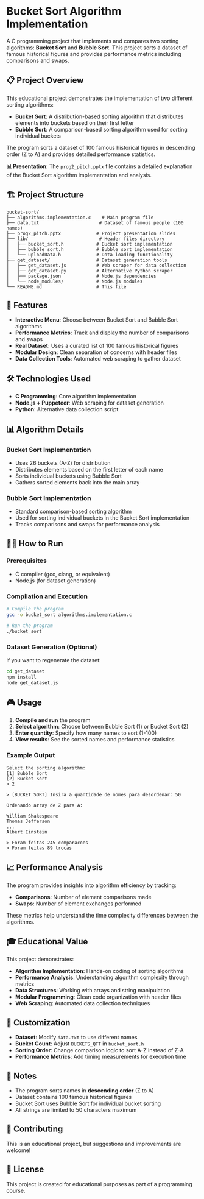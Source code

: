 # Bucket Sort Algorithm Implementation

A C programming project that implements and compares two sorting algorithms: **Bucket Sort** and **Bubble Sort**. This project sorts a dataset of famous historical figures and provides performance metrics including comparisons and swaps.

## 📋 Project Overview

This educational project demonstrates the implementation of two different sorting algorithms:
- **Bucket Sort**: A distribution-based sorting algorithm that distributes elements into buckets based on their first letter
- **Bubble Sort**: A comparison-based sorting algorithm used for sorting individual buckets

The program sorts a dataset of 100 famous historical figures in descending order (Z to A) and provides detailed performance statistics.

**📊 Presentation**: The `prog2_pitch.pptx` file contains a detailed explanation of the Bucket Sort algorithm implementation and analysis.

## 🏗️ Project Structure

```
bucket-sort/
├── algorithms.implementation.c    # Main program file
├── data.txt                      # Dataset of famous people (100 names)
├── prog2_pitch.pptx             # Project presentation slides
├── lib/                          # Header files directory
│   ├── bucket_sort.h            # Bucket sort implementation
│   ├── bubble_sort.h            # Bubble sort implementation
│   └── uploadData.h             # Data loading functionality
├── get_dataset/                 # Dataset generation tools
│   ├── get_dataset.js           # Web scraper for data collection
│   ├── get_dataset.py           # Alternative Python scraper
│   ├── package.json             # Node.js dependencies
│   └── node_modules/            # Node.js modules
└── README.md                    # This file
```

## 🚀 Features

- **Interactive Menu**: Choose between Bucket Sort and Bubble Sort algorithms
- **Performance Metrics**: Track and display the number of comparisons and swaps
- **Real Dataset**: Uses a curated list of 100 famous historical figures
- **Modular Design**: Clean separation of concerns with header files
- **Data Collection Tools**: Automated web scraping to gather dataset

## 🛠️ Technologies Used

- **C Programming**: Core algorithm implementation
- **Node.js + Puppeteer**: Web scraping for dataset generation
- **Python**: Alternative data collection script

## 📊 Algorithm Details

### Bucket Sort Implementation
- Uses 26 buckets (A-Z) for distribution
- Distributes elements based on the first letter of each name
- Sorts individual buckets using Bubble Sort
- Gathers sorted elements back into the main array

### Bubble Sort Implementation
- Standard comparison-based sorting algorithm
- Used for sorting individual buckets in the Bucket Sort implementation
- Tracks comparisons and swaps for performance analysis

## 🏃‍♂️ How to Run

### Prerequisites
- C compiler (gcc, clang, or equivalent)
- Node.js (for dataset generation)

### Compilation and Execution
```bash
# Compile the program
gcc -o bucket_sort algorithms.implementation.c

# Run the program
./bucket_sort
```

### Dataset Generation (Optional)
If you want to regenerate the dataset:
```bash
cd get_dataset
npm install
node get_dataset.js
```

## 🎮 Usage

1. **Compile and run** the program
2. **Select algorithm**: Choose between Bubble Sort (1) or Bucket Sort (2)
3. **Enter quantity**: Specify how many names to sort (1-100)
4. **View results**: See the sorted names and performance statistics

### Example Output
```
Select the sorting algorithm:
[1] Bubble Sort
[2] Bucket Sort
> 2

> [BUCKET SORT] Insira a quantidade de nomes para desordenar: 50

Ordenando array de Z para A:

William Shakespeare
Thomas Jefferson
...
Albert Einstein

> Foram feitas 245 comparacoes
> Foram feitas 89 trocas
```

## 📈 Performance Analysis

The program provides insights into algorithm efficiency by tracking:
- **Comparisons**: Number of element comparisons made
- **Swaps**: Number of element exchanges performed

These metrics help understand the time complexity differences between the algorithms.

## 🎓 Educational Value

This project demonstrates:
- **Algorithm Implementation**: Hands-on coding of sorting algorithms
- **Performance Analysis**: Understanding algorithm complexity through metrics
- **Data Structures**: Working with arrays and string manipulation
- **Modular Programming**: Clean code organization with header files
- **Web Scraping**: Automated data collection techniques

## 🔧 Customization

- **Dataset**: Modify `data.txt` to use different names
- **Bucket Count**: Adjust `BUCKETS_QTT` in `bucket_sort.h`
- **Sorting Order**: Change comparison logic to sort A-Z instead of Z-A
- **Performance Metrics**: Add timing measurements for execution time

## 📝 Notes

- The program sorts names in **descending order** (Z to A)
- Dataset contains 100 famous historical figures
- Bucket Sort uses Bubble Sort for individual bucket sorting
- All strings are limited to 50 characters maximum

## 🤝 Contributing

This is an educational project, but suggestions and improvements are welcome!

## 📄 License

This project is created for educational purposes as part of a programming course.

